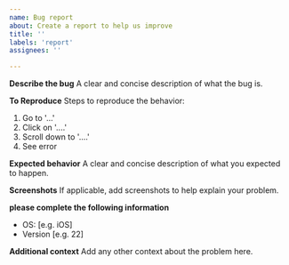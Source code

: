 ```yaml
---
name: Bug report
about: Create a report to help us improve
title: ''
labels: 'report'
assignees: ''

---
```


**Describe the bug**
A clear and concise description of what the bug is.

**To Reproduce**
Steps to reproduce the behavior:
1. Go to '...'
2. Click on '....'
3. Scroll down to '....'
4. See error

**Expected behavior**
A clear and concise description of what you expected to happen.

**Screenshots**
If applicable, add screenshots to help explain your problem.

**please complete the following information**
 - OS: [e.g. iOS]
 - Version [e.g. 22]

**Additional context**
Add any other context about the problem here.

